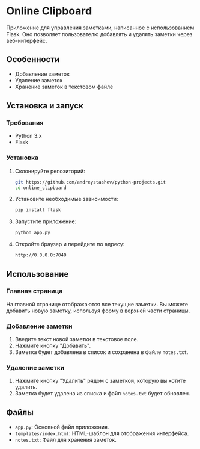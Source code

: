 
# Online Clipboard

Приложение для управления заметками, написанное с использованием Flask. Оно позволяет пользователю добавлять и удалять заметки через веб-интерфейс.

## Особенности

- Добавление заметок
- Удаление заметок
- Хранение заметок в текстовом файле

## Установка и запуск

### Требования

- Python 3.x
- Flask

### Установка

1. Склонируйте репозиторий:
    ```sh
    git https://github.com/andreystashev/python-projects.git
    cd online_clipboard
    ```

2. Установите необходимые зависимости:
    ```sh
    pip install flask
    ```

3. Запустите приложение:
    ```sh
    python app.py
    ```

4. Откройте браузер и перейдите по адресу:
    ```sh
    http://0.0.0.0:7040
    ```

## Использование

### Главная страница

На главной странице отображаются все текущие заметки. Вы можете добавить новую заметку, используя форму в верхней части страницы.

### Добавление заметки

1. Введите текст новой заметки в текстовое поле.
2. Нажмите кнопку "Добавить".
3. Заметка будет добавлена в список и сохранена в файле `notes.txt`.

### Удаление заметки

1. Нажмите кнопку "Удалить" рядом с заметкой, которую вы хотите удалить.
2. Заметка будет удалена из списка и файл `notes.txt` будет обновлен.

## Файлы

- `app.py`: Основной файл приложения.
- `templates/index.html`: HTML-шаблон для отображения интерфейса.
- `notes.txt`: Файл для хранения заметок.
